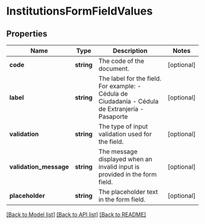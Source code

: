 # InstitutionsFormFieldValues

## Properties
Name | Type | Description | Notes
------------ | ------------- | ------------- | -------------
**code** | **string** | The code of the document. | [optional] 
**label** | **string** | The label for the field. For example: - Cédula de Ciudadanía - Cédula de Extranjería - Pasaporte | [optional] 
**validation** | **string** | The type of input validation used for the field. | [optional] 
**validation_message** | **string** | The message displayed when an invalid input is provided in the form field. | [optional] 
**placeholder** | **string** | The placeholder text in the form field. | [optional] 

[[Back to Model list]](../../README.md#documentation-for-models) [[Back to API list]](../../README.md#documentation-for-api-endpoints) [[Back to README]](../../README.md)

